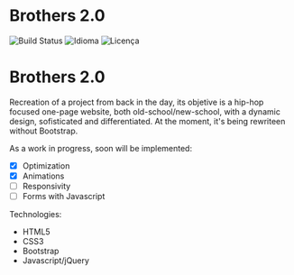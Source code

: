 # Brothers 2.0

![Build Status](https://img.shields.io/badge/Demo-Ativa-brightgreen.svg)
![Idioma](https://img.shields.io/badge/Idioma-Portugu%C3%AAs-brightgreen.svg)
![Licença](https://img.shields.io/badge/Licen%C3%A7a-MIT-blue.svg)

# Brothers 2.0

Recreation of a project from back in the day, its objetive is a hip-hop focused one-page website, both old-school/new-school, with a dynamic design, sofisticated and differentiated. At the moment, it's being rewriteen without Bootstrap.

As a work in progress, soon will be implemented:

- [x] Optimization
- [x] Animations
- [ ] Responsivity
- [ ] Forms with Javascript

Technologies:
- HTML5
- CSS3
- Bootstrap
- Javascript/jQuery
